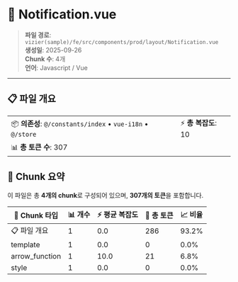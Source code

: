 # 📄 Notification.vue

> **파일 경로**: `vizier(sample)/fe/src/components/prod/layout/Notification.vue`  
> **생성일**: 2025-09-26  
> **Chunk 수**: 4개  
> **언어**: Javascript / Vue
---





## 📋 파일 개요

| | |
|--|--|
| 📦 **의존성**: `@/constants/index` • `vue-i18n` • `@/store` | ⚡ **총 복잡도**: 10 |
| 📊 **총 토큰 수**: 307 |  |






## 🧩 Chunk 요약

이 파일은 총 **4개의 chunk**로 구성되어 있으며, **307개의 토큰**을 포함합니다.

| 🧩 Chunk 타입 | 📊 개수 | ⚡ 평균 복잡도 | 📝 총 토큰 | 📈 비율 |
|---------------|--------|-------------|----------|--------|
| 📋 파일 개요 | 1 | 0.0 | 286 | 93.2% |
| template | 1 | 0.0 | 0 | 0.0% |
| arrow_function | 1 | 10.0 | 21 | 6.8% |
| style | 1 | 0.0 | 0 | 0.0% |


